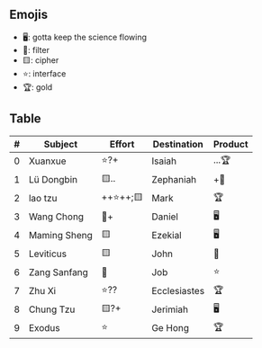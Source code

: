 ## Emojis
* 🖥️: gotta keep the science flowing
* 🌙: filter 
* 🟨: cipher
* ⭐: interface
* 🏆: gold 

## Table
| # | Subject | Effort | Destination | Product |
| ----- | ----- | ------ | ------ | ----- |
| 0 | Xuanxue | ⭐?+ | Isaiah | ...🏆 | 
| 1 | Lü Dongbin | 🟨.. | Zephaniah | +🌙 |
| 2 | lao tzu | ++⭐++;🟨 | Mark | 🏆 |
| 3 | Wang Chong | 🌙+ | Daniel | 🖥️ |
| 4 | Maming Sheng | 🟨 | Ezekial | 🖥️ |
| 5 | Leviticus | 🟨 | John | 🌙 |
| 6 | Zang Sanfang | 🌙 | Job | ⭐ |
| 7 | Zhu Xi | ⭐?? | Ecclesiastes | 🏆 |
| 8 | Chung Tzu | 🟨?+ | Jerimiah | 🖥️ |
| 9 | Exodus | ⭐ | Ge Hong | 🏆 |
